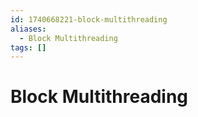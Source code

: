 ```yaml
---
id: 1740668221-block-multithreading
aliases:
  - Block Multithreading
tags: []
---
```


# Block Multithreading
